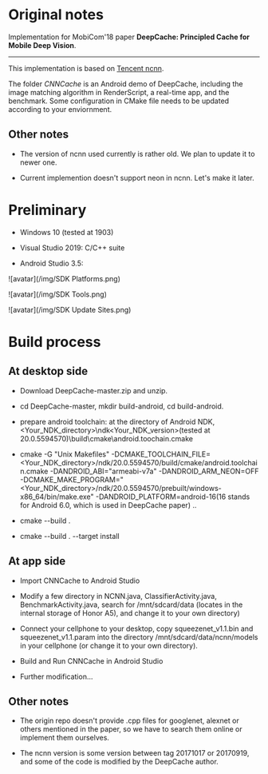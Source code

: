 # Original notes

Implementation for MobiCom'18 paper **DeepCache: Principled Cache for Mobile Deep Vision**.

---

This implementation is based on [Tencent ncnn](https://github.com/Tencent/ncnn).

The folder *CNNCache* is an Android demo of DeepCache, including the image matching algorithm in RenderScript, a real-time app, and the benchmark. Some configuration in CMake file needs to be updated according to your enviornment.


## Other notes
* The version of ncnn used currently is rather old. We plan to update it to newer one.

* Current implemention doesn't support neon in ncnn. Let's make it later.


# Preliminary

* Windows 10 (tested at 1903)

* Visual Studio 2019: C/C++ suite 

* Android Studio 3.5: 

![avatar](/img/SDK Platforms.png)

![avatar](/img/SDK Tools.png)

![avatar](/img/SDK Update Sites.png)

# Build process

## At desktop side

* Download DeepCache-master.zip and unzip.

* cd DeepCache-master, mkdir build-android, cd build-android.

* prepare android toolchain: at the directory of Android NDK, <Your_NDK_directory>\ndk\<Your_NDK_version>(tested at 20.0.5594570)\build\cmake\android.toochain.cmake

* cmake -G "Unix Makefiles" -DCMAKE_TOOLCHAIN_FILE=<Your_NDK_directory>/ndk/20.0.5594570/build/cmake/android.toolchain.cmake -DANDROID_ABI="armeabi-v7a" -DANDROID_ARM_NEON=OFF -DCMAKE_MAKE_PROGRAM="<Your_NDK_directory>/ndk/20.0.5594570/prebuilt/windows-x86_64/bin/make.exe" -DANDROID_PLATFORM=android-16(16 stands for Android 6.0, which is used in DeepCache paper) ..

* cmake --build .

* cmake --build . --target install

## At app side

* Import CNNCache to Android Studio

* Modify a few directory in NCNN.java, ClassifierActivity.java, BenchmarkActivity.java, search for /mnt/sdcard/data (locates in the internal storage of Honor A5), and change it to your own directory)

* Connect your cellphone to your desktop, copy squeezenet_v1.1.bin and squeezenet_v1.1.param into the directory /mnt/sdcard/data/ncnn/models in your cellphone (or change it to your own directory). 

* Build and Run CNNCache in Android Studio

* Further modification...

## Other notes

* The origin repo doesn't provide .cpp files for googlenet, alexnet or others mentioned in the paper, so we have to search them online or implement them ourselves.

* The ncnn version is some version between tag 20171017 or 20170919, and some of the code is modified by the DeepCache author.

